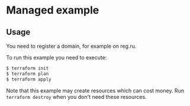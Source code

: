 # Managed example

## Usage
You need to register a domain, for example on reg.ru.

To run this example you need to execute:

```bash
$ terraform init
$ terraform plan
$ terraform apply
```

Note that this example may create resources which can cost money. Run `terraform destroy` when you don't need these resources.
